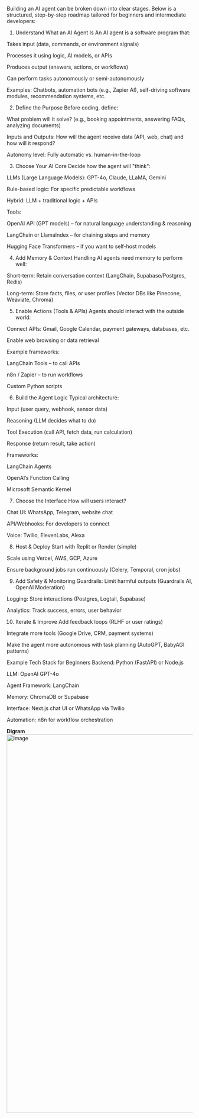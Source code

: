 Building an AI agent can be broken down into clear stages. Below is a structured, step-by-step roadmap tailored for beginners and intermediate developers:

1. Understand What an AI Agent Is
An AI agent is a software program that:

Takes input (data, commands, or environment signals)

Processes it using logic, AI models, or APIs

Produces output (answers, actions, or workflows)

Can perform tasks autonomously or semi-autonomously

Examples: Chatbots, automation bots (e.g., Zapier AI), self-driving software modules, recommendation systems, etc.

2. Define the Purpose
Before coding, define:

What problem will it solve? (e.g., booking appointments, answering FAQs, analyzing documents)

Inputs and Outputs: How will the agent receive data (API, web, chat) and how will it respond?

Autonomy level: Fully automatic vs. human-in-the-loop

3. Choose Your AI Core
Decide how the agent will "think":

LLMs (Large Language Models): GPT-4o, Claude, LLaMA, Gemini

Rule-based logic: For specific predictable workflows

Hybrid: LLM + traditional logic + APIs

Tools:

OpenAI API (GPT models) – for natural language understanding & reasoning

LangChain or LlamaIndex – for chaining steps and memory

Hugging Face Transformers – if you want to self-host models

4. Add Memory & Context Handling
AI agents need memory to perform well:

Short-term: Retain conversation context (LangChain, Supabase/Postgres, Redis)

Long-term: Store facts, files, or user profiles (Vector DBs like Pinecone, Weaviate, Chroma)

5. Enable Actions (Tools & APIs)
Agents should interact with the outside world:

Connect APIs: Gmail, Google Calendar, payment gateways, databases, etc.

Enable web browsing or data retrieval

Example frameworks:

LangChain Tools – to call APIs

n8n / Zapier – to run workflows

Custom Python scripts

6. Build the Agent Logic
Typical architecture:

Input (user query, webhook, sensor data)

Reasoning (LLM decides what to do)

Tool Execution (call API, fetch data, run calculation)

Response (return result, take action)

Frameworks:

LangChain Agents

OpenAI’s Function Calling

Microsoft Semantic Kernel

7. Choose the Interface
How will users interact?

Chat UI: WhatsApp, Telegram, website chat

API/Webhooks: For developers to connect

Voice: Twilio, ElevenLabs, Alexa

8. Host & Deploy
Start with Replit or Render (simple)

Scale using Vercel, AWS, GCP, Azure

Ensure background jobs run continuously (Celery, Temporal, cron jobs)

9. Add Safety & Monitoring
Guardrails: Limit harmful outputs (Guardrails AI, OpenAI Moderation)

Logging: Store interactions (Postgres, Logtail, Supabase)

Analytics: Track success, errors, user behavior

10. Iterate & Improve
Add feedback loops (RLHF or user ratings)

Integrate more tools (Google Drive, CRM, payment systems)

Make the agent more autonomous with task planning (AutoGPT, BabyAGI patterns)

Example Tech Stack for Beginners
Backend: Python (FastAPI) or Node.js

LLM: OpenAI GPT-4o

Agent Framework: LangChain

Memory: ChromaDB or Supabase

Interface: Next.js chat UI or WhatsApp via Twilio

Automation: n8n for workflow orchestration

**Digram**
<img width="1536" height="1024" alt="image" src="https://github.com/user-attachments/assets/dc6310f8-276f-4a6e-bce6-bc4697d15b2b" />



